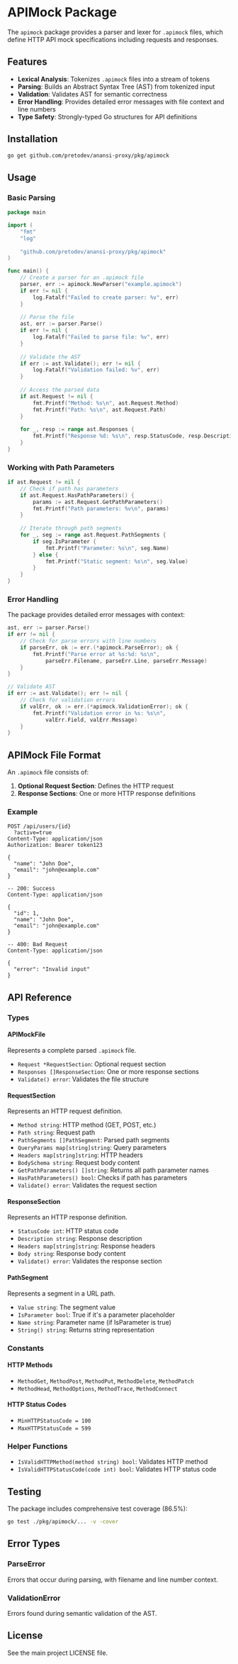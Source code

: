 # APIMock Package

The `apimock` package provides a parser and lexer for `.apimock` files, which define HTTP API mock specifications including requests and responses.

## Features

- **Lexical Analysis**: Tokenizes `.apimock` files into a stream of tokens
- **Parsing**: Builds an Abstract Syntax Tree (AST) from tokenized input
- **Validation**: Validates AST for semantic correctness
- **Error Handling**: Provides detailed error messages with file context and line numbers
- **Type Safety**: Strongly-typed Go structures for API definitions

## Installation

```bash
go get github.com/pretodev/anansi-proxy/pkg/apimock
```

## Usage

### Basic Parsing

```go
package main

import (
    "fmt"
    "log"
    
    "github.com/pretodev/anansi-proxy/pkg/apimock"
)

func main() {
    // Create a parser for an .apimock file
    parser, err := apimock.NewParser("example.apimock")
    if err != nil {
        log.Fatalf("Failed to create parser: %v", err)
    }
    
    // Parse the file
    ast, err := parser.Parse()
    if err != nil {
        log.Fatalf("Failed to parse file: %v", err)
    }
    
    // Validate the AST
    if err := ast.Validate(); err != nil {
        log.Fatalf("Validation failed: %v", err)
    }
    
    // Access the parsed data
    if ast.Request != nil {
        fmt.Printf("Method: %s\n", ast.Request.Method)
        fmt.Printf("Path: %s\n", ast.Request.Path)
    }
    
    for _, resp := range ast.Responses {
        fmt.Printf("Response %d: %s\n", resp.StatusCode, resp.Description)
    }
}
```

### Working with Path Parameters

```go
if ast.Request != nil {
    // Check if path has parameters
    if ast.Request.HasPathParameters() {
        params := ast.Request.GetPathParameters()
        fmt.Printf("Path parameters: %v\n", params)
    }
    
    // Iterate through path segments
    for _, seg := range ast.Request.PathSegments {
        if seg.IsParameter {
            fmt.Printf("Parameter: %s\n", seg.Name)
        } else {
            fmt.Printf("Static segment: %s\n", seg.Value)
        }
    }
}
```

### Error Handling

The package provides detailed error messages with context:

```go
ast, err := parser.Parse()
if err != nil {
    // Check for parse errors with line numbers
    if parseErr, ok := err.(*apimock.ParseError); ok {
        fmt.Printf("Parse error at %s:%d: %s\n", 
            parseErr.Filename, parseErr.Line, parseErr.Message)
    }
}

// Validate AST
if err := ast.Validate(); err != nil {
    // Check for validation errors
    if valErr, ok := err.(*apimock.ValidationError); ok {
        fmt.Printf("Validation error in %s: %s\n", 
            valErr.Field, valErr.Message)
    }
}
```

## APIMock File Format

An `.apimock` file consists of:

1. **Optional Request Section**: Defines the HTTP request
2. **Response Sections**: One or more HTTP response definitions

### Example

```
POST /api/users/{id}
  ?active=true
Content-Type: application/json
Authorization: Bearer token123

{
  "name": "John Doe",
  "email": "john@example.com"
}

-- 200: Success
Content-Type: application/json

{
  "id": 1,
  "name": "John Doe",
  "email": "john@example.com"
}

-- 400: Bad Request
Content-Type: application/json

{
  "error": "Invalid input"
}
```

## API Reference

### Types

#### APIMockFile
Represents a complete parsed `.apimock` file.
- `Request *RequestSection`: Optional request section
- `Responses []ResponseSection`: One or more response sections
- `Validate() error`: Validates the file structure

#### RequestSection
Represents an HTTP request definition.
- `Method string`: HTTP method (GET, POST, etc.)
- `Path string`: Request path
- `PathSegments []PathSegment`: Parsed path segments
- `QueryParams map[string]string`: Query parameters
- `Headers map[string]string`: HTTP headers
- `BodySchema string`: Request body content
- `GetPathParameters() []string`: Returns all path parameter names
- `HasPathParameters() bool`: Checks if path has parameters
- `Validate() error`: Validates the request section

#### ResponseSection
Represents an HTTP response definition.
- `StatusCode int`: HTTP status code
- `Description string`: Response description
- `Headers map[string]string`: Response headers
- `Body string`: Response body content
- `Validate() error`: Validates the response section

#### PathSegment
Represents a segment in a URL path.
- `Value string`: The segment value
- `IsParameter bool`: True if it's a parameter placeholder
- `Name string`: Parameter name (if IsParameter is true)
- `String() string`: Returns string representation

### Constants

#### HTTP Methods
- `MethodGet`, `MethodPost`, `MethodPut`, `MethodDelete`, `MethodPatch`
- `MethodHead`, `MethodOptions`, `MethodTrace`, `MethodConnect`

#### HTTP Status Codes
- `MinHTTPStatusCode = 100`
- `MaxHTTPStatusCode = 599`

### Helper Functions

- `IsValidHTTPMethod(method string) bool`: Validates HTTP method
- `IsValidHTTPStatusCode(code int) bool`: Validates HTTP status code

## Testing

The package includes comprehensive test coverage (86.5%):

```bash
go test ./pkg/apimock/... -v -cover
```

## Error Types

### ParseError
Errors that occur during parsing, with filename and line number context.

### ValidationError
Errors found during semantic validation of the AST.

## License

See the main project LICENSE file.
